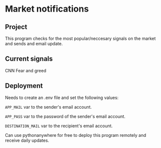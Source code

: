 # Market notifications

## Project
This program checks for the most popular/neccesary signals on the market and sends and email update.


## Current signals
CNN Fear and greed

## Deployment
Needs to create an .env file and set the following values:

`APP_MAIL` var to the sender's email account.

`APP_PASS` var to the password of the sender's email account.

`DESTINATION_MAIL` var to the recipient's email account.

Can use pythonanywhere for free to deploy this program remotely and receive daily updates.